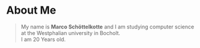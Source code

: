 # **About Me**

>My name is __Marco Schöttelkotte__ and I am studying computer science at the Westphalian university in Bocholt.\
>I am 20 Years old.
